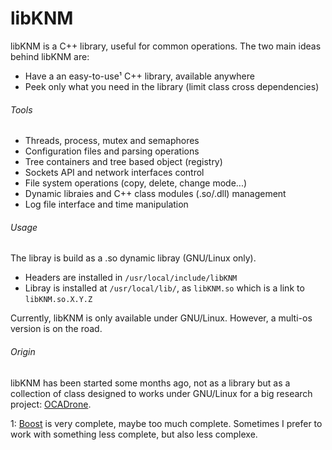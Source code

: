 libKNM
======

libKNM is a C++ library, useful for common operations. The two main ideas behind libKNM are:
- Have a an easy-to-use¹ C++ library, available anywhere
- Peek only what you need in the library (limit class cross dependencies)

###### Tools ######
- Threads, process, mutex and semaphores
- Configuration files and parsing operations
- Tree containers and tree based object (registry)
- Sockets API and network interfaces control
- File system operations (copy, delete, change mode...)
- Dynamic libraies and C++ class modules (.so/.dll) management
- Log file interface and time manipulation

###### Usage ######
The libray is build as a .so dynamic libray (GNU/Linux only).
- Headers are installed in `/usr/local/include/libKNM`
- Libray is installed at `/usr/local/lib/`, as `libKNM.so` which is a link to `libKNM.so.X.Y.Z`

Currently, libKNM is only available under GNU/Linux. However, a multi-os version is on the road.

###### Origin ######
libKNM has been started some months ago, not as a library but as a collection of class designed to works under GNU/Linux for a big research project: [OCADrone](http://ocadrone.com).




1: [Boost](http://www.boost.org/) is very complete, maybe too much complete. Sometimes I prefer to work with something less complete, but also less complexe.
